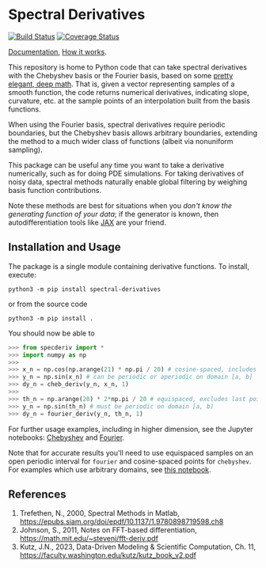 # Spectral Derivatives
[![Build Status](https://github.com/pavelkomarov/spectral-derivatives/actions/workflows/build.yml/badge.svg)](https://github.com/pavelkomarov/spectral-derivatives/actions)
[![Coverage Status](https://coveralls.io/repos/github/pavelkomarov/spectral-derivatives/badge.svg?branch=main)](https://coveralls.io/github/pavelkomarov/spectral-derivatives?branch=main)

[Documentation](https://pavelkomarov.com/spectral-derivatives/specderiv.html), [How it works](https://pavelkomarov.com/spectral-derivatives/math.pdf).

This repository is home to Python code that can take spectral derivatives with the Chebyshev basis or the Fourier basis, based on some [pretty elegant, deep math](https://pavelkomarov.com/spectral-derivatives/math.pdf). That is, given a vector representing samples of a smooth function, the code returns numerical derivatives, indicating slope, curvature, etc. at the sample points of an interpolation built from the basis functions.

When using the Fourier basis, spectral derivatives require periodic boundaries, but the Chebyshev basis allows arbitrary boundaries, extending the method to a much wider class of functions (albeit via nonuniform sampling).

This package can be useful any time you want to take a derivative numerically, such as for doing PDE simulations. For taking derivatives of noisy data, spectral methods naturally enable global filtering by weighing basis function contributions.

Note these methods are best for situations when you *don't know the generating function of your data*; if the generator is known, then autodifferentiation tools like [JAX](https://jax.readthedocs.io/en/latest/quickstart.html) are your friend.

## Installation and Usage
The package is a single module containing derivative functions. To install, execute:
```shell
python3 -m pip install spectral-derivatives
```
or from the source code
```shell
python3 -m pip install .
```
You should now be able to
```python
>>> from specderiv import *
>>> import numpy as np
>>>
>>> x_n = np.cos(np.arange(21) * np.pi / 20) # cosine-spaced, includes last point
>>> y_n = np.sin(x_n) # can be periodic or aperiodic on domain [a, b]
>>> dy_n = cheb_deriv(y_n, x_n, 1)
>>>
>>> th_n = np.arange(20) * 2*np.pi / 20 # equispaced, excludes last point
>>> y_n = np.sin(th_n) # must be periodic on domain [a, b)
>>> dy_n = fourier_deriv(y_n, th_n, 1)
```
For further usage examples, including in higher dimension, see the Jupyter notebooks: [Chebyshev](https://github.com/pavelkomarov/spectral-derivatives/blob/main/notebooks/chebyshev.ipynb) and [Fourier](https://github.com/pavelkomarov/spectral-derivatives/blob/main/notebooks/fourier.ipynb).

Note that for accurate results you'll need to use equispaced samples on an open periodic interval for `fourier` and cosine-spaced points for `chebyshev`. For examples which use arbitrary domains, see [this notebook](https://github.com/pavelkomarov/spectral-derivatives/blob/main/notebooks/arbitrary_domains.ipynb).

## References

1. Trefethen, N., 2000, Spectral Methods in Matlab, https://epubs.siam.org/doi/epdf/10.1137/1.9780898719598.ch8
2. Johnson, S., 2011, Notes on FFT-based differentiation, https://math.mit.edu/~stevenj/fft-deriv.pdf
3. Kutz, J.N., 2023, Data-Driven Modeling & Scientific Computation, Ch. 11, https://faculty.washington.edu/kutz/kutz_book_v2.pdf